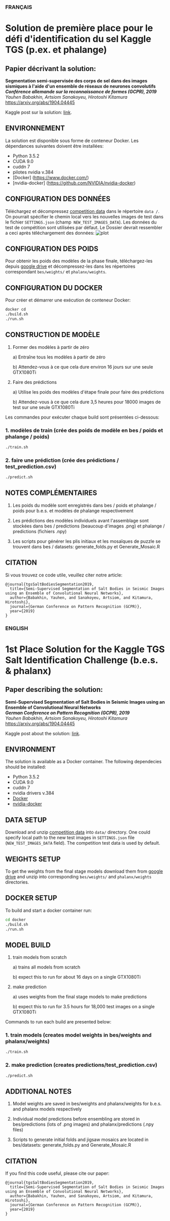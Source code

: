 ### FRANÇAIS

# Solution de première place pour le défi d'identification du sel Kaggle TGS (p.ex. et phalange)

## Papier décrivant la solution:

**Segmentation semi-supervisée des corps de sel dans des images sismiques à l'aide d'un ensemble de réseaux de neurones convolutifs**
 ***Conférence allemande sur la reconnaissance de formes (GCPR), 2019***
*Yauhen Babakhin, Artsiom Sanakoyeu, Hirotoshi Kitamura*
https://arxiv.org/abs/1904.04445

Kaggle post sur la solution: [link](https://www.kaggle.com/c/tgs-salt-identification-challenge/discussion/69291).

## ENVIRONNEMENT

La solution est disponible sous forme de conteneur Docker. Les dépendances suivantes doivent être installées:

* Python 3.5.2
* CUDA 9.0
* cuddn 7
* pilotes nvidia v.384
* [Docker] (https://www.docker.com/)
* [nvidia-docker] (https://github.com/NVIDIA/nvidia-docker)

## CONFIGURATION DES DONNÉES

Téléchargez et décompressez [competition data](https://www.kaggle.com/c/tgs-salt-identification-challenge/data) dans le répertoire `data /`.
On pourrait spécifier le chemin local vers les nouvelles images de test dans le fichier `SETTINGS.json` (champ` NEW_TEST_IMAGES_DATA`). Les données du test de compétition sont utilisées par défaut.
Le Dossier devrait ressembler a ceci après téléchargement des données:
![plot](./readmeimage/datafolder.jpg)
## CONFIGURATION DES POIDS

Pour obtenir les poids des modèles de la phase finale, téléchargez-les depuis [google drive](https://drive.google.com/file/d/12iXDUhBTC6596MLAC2aiN-GDVqBbGBWh/view?usp=sharing) et décompressez-les dans les répertoires correspondant  `bes/weights/` et `phalanx/weights`.

## CONFIGURATION DU DOCKER

Pour créer et démarrer une exécution de conteneur Docker:
```bash
docker cd
./build.sh
./run.sh
```

## CONSTRUCTION DE MODÈLE

1. Former des modèles à partir de zéro

    a) Entraîne tous les modèles à partir de zéro

    b) Attendez-vous à ce que cela dure environ 16 jours sur une seule GTX1080Ti
    
2. Faire des prédictions

    a) Utilise les poids des modèles d'étape finale pour faire des prédictions

    b) Attendez-vous à ce que cela dure 3,5 heures pour 18000 images de test sur une seule GTX1080Ti

Les commandes pour exécuter chaque build sont présentées ci-dessous:

### 1. modèles de train (crée des poids de modèle en bes / poids et phalange / poids)
```bash
./train.sh
```

### 2. faire une prédiction (crée des prédictions / test_prediction.csv)
```bash
./predict.sh
```

## NOTES COMPLÉMENTAIRES

1. Les poids du modèle sont enregistrés dans bes / poids et phalange / poids pour b.e.s. et modèles de phalange respectivement

2. Les prédictions des modèles individuels avant l'assemblage sont stockées dans bes / predictions (beaucoup d'images .png) et phalange / predictions (fichiers .npy)

3. Les scripts pour générer les plis initiaux et les mosaïques de puzzle se trouvent dans bes / datasets: generate_folds.py et Generate_Mosaic.R

## CITATION
Si vous trouvez ce code utile, veuillez citer notre article:

```
@journal{tgsSaltBodiesSegmentation2019,
  title={Semi-Supervised Segmentation of Salt Bodies in Seismic Images using an Ensemble of Convolutional Neural Networks},
  author={Babakhin, Yauhen, and Sanakoyeu, Artsiom, and Kitamura, Hirotoshi},
  journal={German Conference on Pattern Recognition (GCPR)},
  year={2019}
}
```

### ENGLISH

# 1st Place Solution for the Kaggle TGS Salt Identification Challenge (b.e.s. & phalanx)

## Paper describing the solution: 

**Semi-Supervised Segmentation of Salt Bodies in Seismic Images using an Ensemble of Convolutional Neural Networks**  
 ***German Conference on Pattern Recognition (GCPR), 2019***  
*Yauhen Babakhin, Artsiom Sanakoyeu, Hirotoshi Kitamura*   
https://arxiv.org/abs/1904.04445 

Kaggle post about the solution: [link](https://www.kaggle.com/c/tgs-salt-identification-challenge/discussion/69291).

## ENVIRONMENT

The solution is available as a Docker container. The following dependecies should be installed:

* Python 3.5.2
* CUDA 9.0
* cuddn 7
* nvidia drivers v.384
* [Docker](https://www.docker.com/)
* [nvidia-docker](https://github.com/NVIDIA/nvidia-docker)

## DATA SETUP

Download and unzip [competition data](https://www.kaggle.com/c/tgs-salt-identification-challenge/data) into `data/` directory.
One could specify local path to the new test images in `SETTINGS.json` file (`NEW_TEST_IMAGES_DATA` field). The competition test data is used by default.

## WEIGHTS SETUP

To get the weights from the final stage models download them from [google drive](https://drive.google.com/file/d/12iXDUhBTC6596MLAC2aiN-GDVqBbGBWh/view?usp=sharing) and unzip into corresponding `bes/weights/` and `phalanx/weights` directories.

## DOCKER SETUP

To build and start a docker container run:
```bash
cd docker 
./build.sh
./run.sh
```

## MODEL BUILD

1. train models from scratch

    a) trains all models from scratch

    b) expect this to run for about 16 days on a single GTX1080Ti
    
2. make prediction

    a) uses weights from the final stage models to make predictions

    b) expect this to run for 3.5 hours for 18,000 test images on a single GTX1080Ti

Commands to run each build are presented below:

### 1. train models (creates model weights in bes/weights and phalanx/weights)
```bash
./train.sh
```

### 2. make prediction (creates predictions/test_prediction.csv)
```bash
./predict.sh
```

## ADDITIONAL NOTES

1. Model weights are saved in bes/weights and phalanx/weights for b.e.s. and phalanx models respectively

2. Individual model predictions before ensembling are stored in bes/predictions (lots of .png images) and phalanx/predictions (.npy files)

3. Scripts to generate initial folds and jigsaw mosaics are located in bes/datasets: generate_folds.py and Generate_Mosaic.R

## CITATION
If you find this code useful, please cite our paper:

```
@journal{tgsSaltBodiesSegmentation2019,
  title={Semi-Supervised Segmentation of Salt Bodies in Seismic Images using an Ensemble of Convolutional Neural Networks},
  author={Babakhin, Yauhen, and Sanakoyeu, Artsiom, and Kitamura, Hirotoshi},
  journal={German Conference on Pattern Recognition (GCPR)},
  year={2019}
}
```
